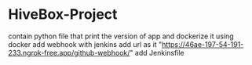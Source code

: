 # HiveBox-Project
contain python file that print the version of app and dockerize it using docker 
add webhook with jenkins 
add url as it "https://46ae-197-54-191-233.ngrok-free.app/github-webhook/"
add Jenkinsfile 
